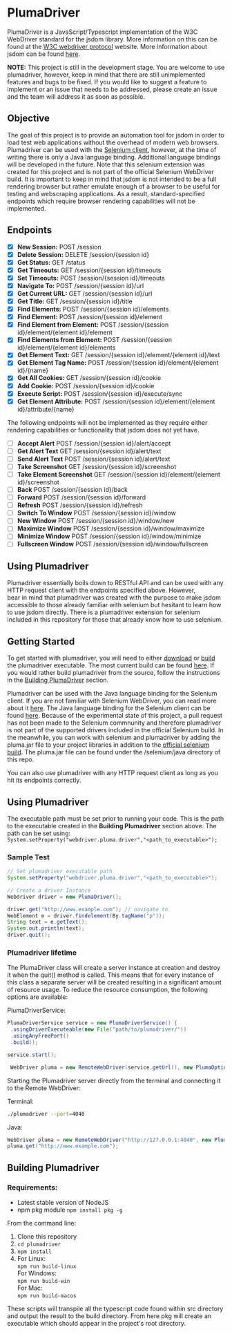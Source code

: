 # PlumaDriver

PlumaDriver is a JavaScript/Typescript implementation of the W3C WebDriver standard for the jsdom library. More information on this can be found at the [W3C webdriver protocol](https://www.w3.org/TR/webdriver1/#protocol) website. More information about jsdom can be found [here](https://github.com/jsdom/jsdom).

**NOTE:** This project is still in the development stage. You are welcome to use plumadriver, however, keep in mind that there are still unimplemented features and bugs to be fixed. If you would like to suggest a feature to implement or an issue that needs to be addressed, please create an issue and the team will address it as soon as possible.

## Objective
The goal of this project is to provide an automation tool for jsdom in order to load test web applications without the overhead of modern web browsers. Plumadriver can be used with the [Selenium client](https://www.seleniumhq.org/), however, at the time of writing there is only a Java language binding. Additional language bindings will be developed in the future. Note that this selenium extension was created for this project and is not part of the official Selenium WebDriver build. It is important to keep in mind that jsdom is not intended to be a full rendering browser but rather emulate enough of a browser to be useful for testing and webscraping applications. As a result, standard-specified endpoints which require browser rendering capabilities will not be implemented.

## Endpoints

- [x] **New Session:**    POST /session
- [x] **Delete Session:** DELETE /session/{session id}
- [x] **Get Status:** GET /status
- [x] **Get Timeouts:** GET 	/session/{session id}/timeouts
- [x] **Set Timeouts:** POST 	/session/{session id}/timeouts
- [x] **Navigate To:** POST 	/session/{session id}/url
- [x] **Get Current URL:** GET 	/session/{session id}/url
- [x] **Get Title:** GET 	/session/{session id}/title
- [x] **Find Elements:** POST 	/session/{session id}/elements
- [x] **Find Element:** POST 	/session/{session id}/element
- [x] **Find Element from Element:** POST 	/session/{session id}/element/{element id}/element
- [x] **Find Elements from Element:** POST 	/session/{session id}/element/{element id}/elements
- [x] **Get Element Text:** GET 	/session/{session id}/element/{element id}/text
- [x] **Get Element Tag Name:** POST 	/session/{session id}/element/{element id}/{name}
- [x] **Get All Cookies:** GET 	/session/{session id}/cookie
- [x] **Add Cookie:** POST 	/session/{session id}/cookie
- [x] **Execute Script:** POST 	/session/{session id}/execute/sync
- [x] **Get Element Attribute:** POST 	/session/{session id}/element/{element id}/attribute/{name}

The following endpoints will not be implemented as they require either rendering capabilities or functionality that jsdom does not yet have. 

- [ ] **Accept Alert** POST 	/session/{session id}/alert/accept 	
- [ ] **Get Alert Text** GET 	/session/{session id}/alert/text 	
- [ ] **Send Alert Text** POST 	/session/{session id}/alert/text 	
- [ ] **Take Screenshot** GET 	/session/{session id}/screenshot
- [ ] **Take Element Screenshot** GET 	/session/{session id}/element/{element id}/screenshot
- [ ] **Back** POST 	/session/{session id}/back
- [ ] **Forward** POST 	/session/{session id}/forward
- [ ] **Refresh** POST 	/session/{session id}/refresh
- [ ] **Switch To Window** POST 	/session/{session id}/window
- [ ] **New Window** POST 	/session/{session id}/window/new
- [ ] **Maximize Window** POST 	/session/{session id}/window/maximize
- [ ] **Minimize Window** POST 	/session/{session id}/window/minimize
- [ ] **Fullscreen Window** POST 	/session/{session id}/window/fullscreen

## Using Plumadriver
Plumadriver essentially boils down to RESTful API and can be used with any HTTP request client with the endpoints specified above. However,  
bear in mind that plumadriver was created with the purpose to make jsdom accessible to those already familiar with selenium but hesitant to learn how to use
jsdom directly. There is a plumadriver extension for selenium included in this repository for those that already know how to use selenium. 

## Getting Started
To get started with plumadriver, you will need to either [download]() or [build]() the plumadriver executable. The most current build can be found [here](). If you would rather build plumadriver from the source, follow the instructions in the [Building PlumaDriver]() section.

Plumadriver can be used with the Java language binding for the Selenium client. If you are not familiar with Selenium WebDriver, you can read more about it [here](https://www.seleniumhq.org/projects/webdriver/). The Java language binding for the Selenium client can be found [here](https://github.com/Seneca-CDOT/plumadriver/tree/master/selenium/Java). Because of the experimental state of this project, a pull request has not been made to the Selenium commnunity and therefore plumadriver is not part of the supported drivers included in the official Selenium build. In the meanwhile, you can work with selenium and plumadriver by adding the pluma.jar file to your project libraries in addition to the [official selenium build](https://www.seleniumhq.org/download/). The pluma.jar file can be found under the /selenium/java directory of this repo.

You can also use plumadriver with any HTTP request client as long as you hit its endpoints correctly.


## Using Plumadriver
The executable path must be set prior to running your code. This is the path to the executable created in the **Building Plumadriver** section above. The path can be set using:  
`System.setProperty("webdriver.pluma.driver","<path_to_executable>");`

### Sample Test
```java
// Set plumadriver executable path
System.setProperty("webdriver.pluma.driver","<path_to_executable>");

// Create a driver Instance 
Webdriver driver = new PlumaDriver();

driver.get("http://www.example.com"); // navigate to 
WebElement e = driver.findelement(By.tagName("p"));
String text = e.getText();
System.out.println(text);
driver.quit();
```
### Plumadriver lifetime

The PlumaDriver class will create a server instance at creation and destroy it when the quit() method is called. This means that for every instance of this class a separate server will be created resulting in a significant amount of resource usage. To reduce the resource consumption, the following options are available:

PlumaDriverService:
```java
PlumaDriverService service = new PlumaDriverService() {
 .usingDriverExecuteable(new File("path/to/plumadriver/"))
 .usingAnyFreePort()
 .build();

service.start();

 WebDriver pluma = new RemoteWebDriver(service.getUrl(), new PlumaOptions());
```
Starting the Plumadriver server directly from the terminal and connecting it to the Remote WebDriver:

Terminal:
```bash
./plumadriver --port=4040
```
Java:  
```java
WebDriver pluma = new RemoteWebDriver("http://127.0.0.1:4040", new PlumaOptions());
pluma.get("http://www.example.com");
```
## Building Plumadriver

### Requirements:
 - Latest stable version of NodeJS
 - npm pkg  module `npm install pkg -g`

From the command line: 

1. Clone this repository
2. `cd plumadriver`
3. `npm install`
4. For Linux:    
    `npm run build-linux`  
   For Windows:  
    `npm run build-win`  
   For Mac:  
    `npm run build-macos`

These scripts will transpile all the typescript code found within src directory and output the result to the build directory. From here pkg will create an executable which should appear in the project's root directory.